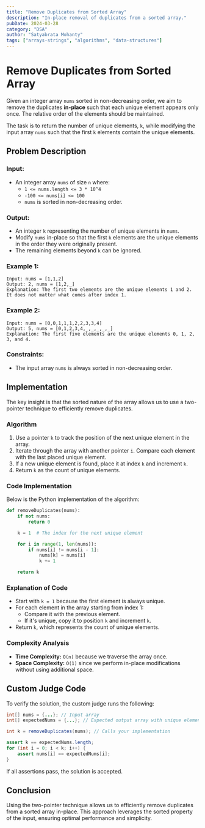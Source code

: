 ```yaml
---
title: "Remove Duplicates from Sorted Array"
description: "In-place removal of duplicates from a sorted array."
pubDate: 2024-03-28
category: "DSA"
author: "Satyabrata Mohanty"
tags: ["arrays-strings", "algorithms", "data-structures"]
---
```


# Remove Duplicates from Sorted Array

Given an integer array `nums` sorted in non-decreasing order, we aim to remove the duplicates **in-place** such that each unique element appears only once. The relative order of the elements should be maintained.

The task is to return the number of unique elements, `k`, while modifying the input array `nums` such that the first `k` elements contain the unique elements.

## Problem Description

### Input:
- An integer array `nums` of size `n` where:
  - `1 <= nums.length <= 3 * 10^4`
  - `-100 <= nums[i] <= 100`
  - `nums` is sorted in non-decreasing order.

### Output:
- An integer `k` representing the number of unique elements in `nums`.
- Modify `nums` in-place so that the first `k` elements are the unique elements in the order they were originally present.
- The remaining elements beyond `k` can be ignored.

### Example 1:
```plaintext
Input: nums = [1,1,2]
Output: 2, nums = [1,2,_]
Explanation: The first two elements are the unique elements 1 and 2. It does not matter what comes after index 1.
```

### Example 2:
```plaintext
Input: nums = [0,0,1,1,1,2,2,3,3,4]
Output: 5, nums = [0,1,2,3,4,_,_,_,_,_]
Explanation: The first five elements are the unique elements 0, 1, 2, 3, and 4.
```

### Constraints:
- The input array `nums` is always sorted in non-decreasing order.

## Implementation

The key insight is that the sorted nature of the array allows us to use a two-pointer technique to efficiently remove duplicates.

### Algorithm
1. Use a pointer `k` to track the position of the next unique element in the array.
2. Iterate through the array with another pointer `i`. Compare each element with the last placed unique element.
3. If a new unique element is found, place it at index `k` and increment `k`.
4. Return `k` as the count of unique elements.

### Code Implementation
Below is the Python implementation of the algorithm:

```python
def removeDuplicates(nums):
    if not nums:
        return 0

    k = 1  # The index for the next unique element

    for i in range(1, len(nums)):
        if nums[i] != nums[i - 1]:
            nums[k] = nums[i]
            k += 1

    return k
```

### Explanation of Code
- Start with `k = 1` because the first element is always unique.
- For each element in the array starting from index 1:
  - Compare it with the previous element.
  - If it's unique, copy it to position `k` and increment `k`.
- Return `k`, which represents the count of unique elements.

### Complexity Analysis
- **Time Complexity:** `O(n)` because we traverse the array once.
- **Space Complexity:** `O(1)` since we perform in-place modifications without using additional space.

## Custom Judge Code
To verify the solution, the custom judge runs the following:

```java
int[] nums = {...}; // Input array
int[] expectedNums = {...}; // Expected output array with unique elements

int k = removeDuplicates(nums); // Calls your implementation

assert k == expectedNums.length;
for (int i = 0; i < k; i++) {
    assert nums[i] == expectedNums[i];
}
```

If all assertions pass, the solution is accepted.

## Conclusion
Using the two-pointer technique allows us to efficiently remove duplicates from a sorted array in-place. This approach leverages the sorted property of the input, ensuring optimal performance and simplicity.